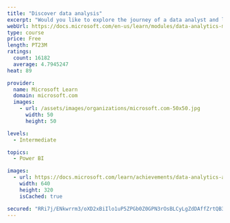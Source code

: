 ```yaml
---
title: "Discover data analysis"
excerpt: "Would you like to explore the journey of a data analyst and learn how a data analyst tells a story with data? In this module, you will explore the different roles in data and learn the different tasks of a data analyst."
webUrl: https://docs.microsoft.com/en-us/learn/modules/data-analytics-microsoft/
type: course
price: Free
length: PT23M
ratings:
  count: 16182
  average: 4.7945247
heat: 89

provider:
  name: Microsoft Learn
  domain: microsoft.com
  images:
    - url: /assets/images/organizations/microsoft.com-50x50.jpg
      width: 50
      height: 50

levels:
  - Intermediate

topics:
  - Power BI

images:
  - url: https://docs.microsoft.com/learn/achievements/data-analytics-and-microsoft-social.png
    width: 640
    height: 320
    isCached: true

secured: "RRi7j/ENkwrrm3/oXD2xBiIlo1uP5ZPGb0Z0GPN3rOsBLCyLgZdDAffZrtQB3eSgl7dzqWURtyXAVYqhCjnThaWXtAp8RYBChj/ryY+5LDqfV4kWxNUlY2VQshsC+nYzFP1vdmPk+NvBVnNKqdtpjD3DQj9pQn4/0/cQD/H5ZYaoitjIBR2KXlnLhLbzvViEKFaLiu4TFVM1xYDHCSGQ2HGecmu/evxVzK/g8cuJa8ekKgV3Wfw9Oc6ckJ7wWqAeGtr2XGRDnH+m4RtMPoI6xkeZ0+V9r8qwUlLK9vIztgn+veA/x8XdvGHw0hXKGz3TY10fmvad3EUyr8KqQhEhRilVXlUhBeNEZcuAERO5PGlB96J32n/+s2snpXd8HA9RbGmwaDMHd+6XRoWs/8c3CMD1VkzMUpKxq8sFxiKJG80ImJPx5t+cmx7iHuujG9v8;MY4VawDfBpMxvOYKp8ngoQ=="
---
```


